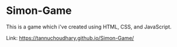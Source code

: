 # Simon-Game
This is a game which i've created using HTML, CSS, and JavaScript.

Link: https://tannuchoudhary.github.io/Simon-Game/
